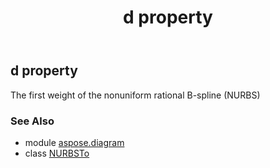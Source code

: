 ﻿---
title: d property
second_title: Aspose.Diagram for Python via .NET API References
description: 
type: docs
weight: 70
url: /python-net/aspose.diagram/nurbsto/d/
is_root: false
---

## d property


The first weight of the nonuniform rational B-spline (NURBS)

### See Also
* module [aspose.diagram](../../)
* class [NURBSTo](/diagram/python-net/aspose.diagram/nurbsto)
